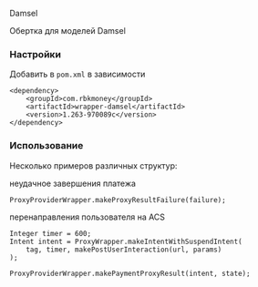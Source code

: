 Damsel

Обертка для моделей Damsel

### Настройки

Добавить в `pom.xml` в зависимости

```
<dependency>
    <groupId>com.rbkmoney</groupId>
    <artifactId>wrapper-damsel</artifactId>
    <version>1.263-970089c</version>
</dependency>
```

### Использование

Несколько примеров различных структур:

неудачное завершения платежа
```
ProxyProviderWrapper.makeProxyResultFailure(failure);
```

перенаправления пользователя на ACS
```
Integer timer = 600;
Intent intent = ProxyWrapper.makeIntentWithSuspendIntent(
    tag, timer, makePostUserInteraction(url, params)
);

ProxyProviderWrapper.makePaymentProxyResult(intent, state);
```
